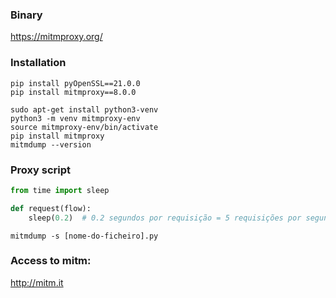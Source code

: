 ### Binary
https://mitmproxy.org/

### Installation 

````shell
pip install pyOpenSSL==21.0.0
pip install mitmproxy==8.0.0

sudo apt-get install python3-venv
python3 -m venv mitmproxy-env
source mitmproxy-env/bin/activate
pip install mitmproxy
mitmdump --version
`````

### Proxy script

````python
from time import sleep

def request(flow):
    sleep(0.2)  # 0.2 segundos por requisição = 5 requisições por segundo

`````

````
mitmdump -s [nome-do-ficheiro].py
`````

### Access to mitm:

http://mitm.it
